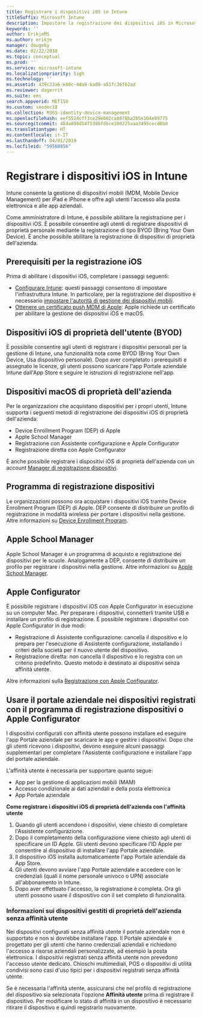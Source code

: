 ```yaml
---
title: Registrare i dispositivi iOS in Intune
titleSuffix: Microsoft Intune
description: Impostare la registrazione dei dispositivi iOS in Microsoft Intune.
keywords: ''
author: ErikjeMS
ms.author: erikje
manager: dougeby
ms.date: 02/22/2018
ms.topic: conceptual
ms.prod: ''
ms.service: microsoft-intune
ms.localizationpriority: high
ms.technology: ''
ms.assetid: 439c33a6-e80c-4da9-ba09-a51fc36f62ad
ms.reviewer: dagerrit
ms.suite: ems
search.appverid: MET150
ms.custom: seodec18
ms.collection: M365-identity-device-management
ms.openlocfilehash: eef5524cff3ce29e802ca8078ba2b5e104e89775
ms.sourcegitcommit: 484a898d54f5386fdbce300225aaa3495cecd6b0
ms.translationtype: HT
ms.contentlocale: it-IT
ms.lasthandoff: 04/01/2019
ms.locfileid: "59568856"
---
```

# <a name="enroll-ios-devices-in-intune"></a>Registrare i dispositivi iOS in Intune

Intune consente la gestione di dispositivi mobili (MDM, Mobile Device Management) per iPad e iPhone e offre agli utenti l'accesso alla posta elettronica e alle app aziendali.

Come amministratore di Intune, è possibile abilitare la registrazione per i dispositivi iOS. È possibile consentire agli utenti di registrare dispositivi di proprietà personale mediante la registrazione di tipo BYOD (Bring Your Own Device). È anche possibile abilitare la registrazione di dispositivi di proprietà dell'azienda.

## <a name="prerequisites-for-ios-enrollment"></a>Prerequisiti per la registrazione iOS
Prima di abilitare i dispositivi iOS, completare i passaggi seguenti:
- [Configurare Intune](setup-steps.md): questi passaggi consentono di impostare l'infrastruttura Intune. In particolare, per la registrazione del dispositivo è necessario [impostare l'autorità di gestione dei dispositivi mobili](mdm-authority-set.md).
- [Ottenere un certificato push MDM di Apple](apple-mdm-push-certificate-get.md): Apple richiede un certificato per abilitare la gestione dei dispositivi iOS e macOS.

## <a name="user-owned-ios-devices-byod"></a>Dispositivi iOS di proprietà dell'utente (BYOD)

È possibile consentire agli utenti di registrare i dispositivi personali per la gestione di Intune, una funzionalità nota come BYOD (Bring Your Own Device, Usa dispositivo personale). Dopo aver completato i prerequisiti e assegnato le licenze, gli utenti possono scaricare l'app Portale aziendale Intune dall'App Store e seguire le istruzioni di registrazione nell'app.

## <a name="company-owned-ios-devices"></a>Dispositivi macOS di proprietà dell'azienda
Per le organizzazioni che acquistano dispositivi per i propri utenti, Intune supporta i seguenti metodi di registrazione dei dispositivi iOS di proprietà dell'azienda:

- Device Enrollment Program (DEP) di Apple
- Apple School Manager
- Registrazione con Assistente configurazione e Apple Configurator
- Registrazione diretta con Apple Configurator

È anche possibile registrare i dispositivi iOS di proprietà dell'azienda con un account [Manager di registrazione dispositivi](device-enrollment-manager-enroll.md).

## <a name="device-enrollment-program"></a>Programma di registrazione dispositivi
Le organizzazioni possono ora acquistare i dispositivi iOS tramite Device Enrollment Program (DEP) di Apple. DEP consente di distribuire un profilo di registrazione in modalità wireless per portare i dispositivi nella gestione. Altre informazioni su [Device Enrollment Program](device-enrollment-program-enroll-ios.md).

## <a name="apple-school-manager"></a>Apple School Manager
Apple School Manager è un programma di acquisto e registrazione dei dispositivi per le scuole. Analogamente a DEP, consente di distribuire un profilo per registrare i dispositivi nella gestione. Altre informazioni su [Apple School Manager](apple-school-manager-set-up-ios.md).

## <a name="apple-configurator"></a>Apple Configurator
È possibile registrare i dispositivi iOS con Apple Configurator in esecuzione su un computer Mac. Per preparare i dispositivi, connetterli tramite USB e installare un profilo di registrazione. È possibile registrare i dispositivi con Apple Configurator in due modi:
- Registrazione di Assistente configurazione: cancella il dispositivo e lo prepara per l'esecuzione di Assistente configurazione, installando i criteri della società per il nuovo utente del dispositivo.
- Registrazione diretta: non cancella il dispositivo e lo registra con un criterio predefinito. Questo metodo è destinato ai dispositivi senza affinità utente.

Altre informazioni sulla [Registrazione con Apple Configurator](apple-configurator-setup-assistant-enroll-ios.md).

## <a name="use-the-company-portal-on-dep-enrolled-or-apple-configurator-enrolled-devices"></a>Usare il portale aziendale nei dispositivi registrati con il programma di registrazione dispositivi o Apple Configurator

I dispositivi configurati con affinità utente possono installare ed eseguire l'app Portale aziendale per scaricare le app e gestire i dispositivi. Dopo che gli utenti ricevono i dispositivi, devono eseguire alcuni passaggi supplementari per completare l'Assistente configurazione e installare l'app del portale aziendale.

L'affinità utente è necessaria per supportare quanto segue:
  - App per la gestione di applicazioni mobili (MAM)
  - Accesso condizionale ai dati aziendali e della posta elettronica
  - App Portale aziendale

**Come registrare i dispositivi iOS di proprietà dell'azienda con l'affinità utente**
1. Quando gli utenti accendono i dispositivi, viene chiesto di completare l'Assistente configurazione. 
2. Dopo il completamento della configurazione viene chiesto agli utenti di specificare un ID Apple. Gli utenti devono specificare l'ID Apple per consentire al dispositivo di installare l'app Portale aziendale. 
3. Il dispositivo iOS installa automaticamente l'app Portale aziendale da App Store.
4. Gli utenti devono avviare l'app Portale aziendale e accedere con le credenziali (quali il nome personale univoco o UPN) associate all'abbonamento in Intune. 
5. Dopo aver effettuato l'accesso, la registrazione è completa. Ora gli utenti possono usare il dispositivo con il set completo di funzionalità.

### <a name="about-corporate-owned-managed-devices-with-no-user-affinity"></a>Informazioni sui dispositivi gestiti di proprietà dell'azienda senza affinità utente

Nei dispositivi configurati senza affinità utente il portale aziendale non è supportato e non si dovrebbe installare l'app. Il Portale aziendale è progettato per gli utenti che hanno credenziali aziendali e richiedono l'accesso a risorse aziendali personalizzate, ad esempio la posta elettronica. I dispositivi registrati senza affinità utente non prevedono l'accesso utente dedicato. Chioschi multimediali, POS o dispositivi di utilità condivisi sono casi d'uso tipici per i dispositivi registrati senza affinità utente.

Se è necessaria l'affinità utente, assicurarsi che nel profilo di registrazione del dispositivo sia selezionata l'opzione **Affinità utente** prima di registrare il dispositivo. Per modificare lo stato di affinità in un dispositivo è necessario ritirare il dispositivo e quindi registrarlo nuovamente.

